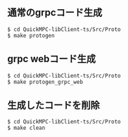 ## 通常のgrpcコード生成

```
$ cd QuickMPC-libClient-ts/Src/Proto
$ make protogen
```

## grpc webコード生成

```
$ cd QuickMPC-libClient-ts/Src/Proto
$ make protogen_grpc_web
```

## 生成したコードを削除

```
$ cd QuickMPC-libClient-ts/Src/Proto
$ make clean
```